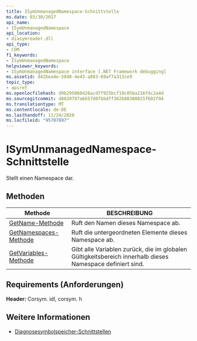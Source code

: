 ```yaml
---
title: ISymUnmanagedNamespace-Schnittstelle
ms.date: 03/30/2017
api_name:
- ISymUnmanagedNamespace
api_location:
- diasymreader.dll
api_type:
- COM
f1_keywords:
- ISymUnmanagedNamespace
helpviewer_keywords:
- ISymUnmanagedNamespace interface [.NET Framework debugging]
ms.assetid: d42bea4e-5848-4e43-a883-69af7a313ce9
topic_type:
- apiref
ms.openlocfilehash: d9b295060426acd7f925bcf19c05ba216fdc2a4d
ms.sourcegitcommit: d8020797a6657d0fbbdff362b80300815f682f94
ms.translationtype: MT
ms.contentlocale: de-DE
ms.lasthandoff: 11/24/2020
ms.locfileid: "95707897"
---
```

# <a name="isymunmanagednamespace-interface"></a>ISymUnmanagedNamespace-Schnittstelle

Stellt einen Namespace dar.  
  
## <a name="methods"></a>Methoden  
  
|Methode|BESCHREIBUNG|  
|------------|-----------------|  
|[GetName-Methode](isymunmanagednamespace-getname-method.md)|Ruft den Namen dieses Namespace ab.|  
|[GetNamespaces-Methode](isymunmanagednamespace-getnamespaces-method.md)|Ruft die untergeordneten Elemente dieses Namespace ab.|  
|[GetVariables-Methode](isymunmanagednamespace-getvariables-method.md)|Gibt alle Variablen zurück, die im globalen Gültigkeitsbereich innerhalb dieses Namespace definiert sind.|  
  
## <a name="requirements"></a>Requirements (Anforderungen)  

 **Header:** Corsym. idl, corsym. h  
  
## <a name="see-also"></a>Weitere Informationen

- [Diagnosesymbolspeicher-Schnittstellen](diagnostics-symbol-store-interfaces.md)
